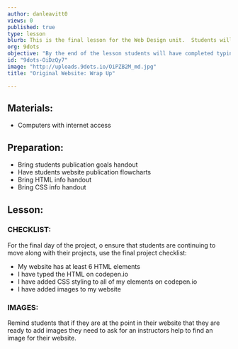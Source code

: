```yaml
---
author: danleavitt0
views: 0
published: true
type: lesson
blurb: This is the final lesson for the Web Design unit.  Students will wrap up their work on the website and share them with the class.
org: 9dots
objective: "By the end of the lesson students will have completed typing out all of their HTML on codepen.io, styling all of the elements on their site, and adding images to their website."
id: "9dots-OiDzQy7"
image: "http://uploads.9dots.io/OiPZB2M_md.jpg"
title: "Original Website: Wrap Up"

---
```


## Materials:
- Computers with internet access

## Preparation:
- Bring students publication goals handout
- Have students website publication flowcharts
- Bring HTML info handout
- Bring CSS info handout

## Lesson:
### CHECKLIST:

For the final day of the project, o ensure that students are continuing to move along with their projects, use the final project checklist:

- My website has at least 6 HTML elements
- I have typed the HTML on codepen.io
- I have added CSS styling to all of my elements on codepen.io
- I have added images to my website

### IMAGES:
Remind students that if they are at the point in their website that they are ready to add images they need to ask for an instructors help to find an image for their website.
